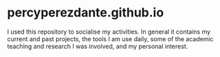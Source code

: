 # percyperezdante.github.io

I used this repository to socialise my activities. In general it contains my current and past projects, 
the tools I am use daily, some of the academic teaching and research I was involved, and my personal interest.  
